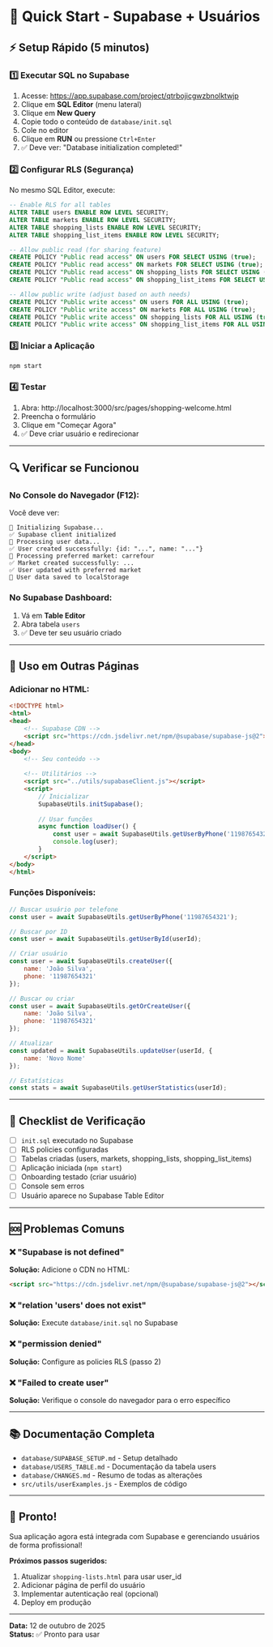 # 🚀 Quick Start - Supabase + Usuários

## ⚡ Setup Rápido (5 minutos)

### 1️⃣ Executar SQL no Supabase

1. Acesse: https://app.supabase.com/project/qtrbojicgwzbnolktwjp
2. Clique em **SQL Editor** (menu lateral)
3. Clique em **New Query**
4. Copie todo o conteúdo de `database/init.sql`
5. Cole no editor
6. Clique em **RUN** ou pressione `Ctrl+Enter`
7. ✅ Deve ver: "Database initialization completed!"

### 2️⃣ Configurar RLS (Segurança)

No mesmo SQL Editor, execute:

```sql
-- Enable RLS for all tables
ALTER TABLE users ENABLE ROW LEVEL SECURITY;
ALTER TABLE markets ENABLE ROW LEVEL SECURITY;
ALTER TABLE shopping_lists ENABLE ROW LEVEL SECURITY;
ALTER TABLE shopping_list_items ENABLE ROW LEVEL SECURITY;

-- Allow public read (for sharing feature)
CREATE POLICY "Public read access" ON users FOR SELECT USING (true);
CREATE POLICY "Public read access" ON markets FOR SELECT USING (true);
CREATE POLICY "Public read access" ON shopping_lists FOR SELECT USING (true);
CREATE POLICY "Public read access" ON shopping_list_items FOR SELECT USING (true);

-- Allow public write (adjust based on auth needs)
CREATE POLICY "Public write access" ON users FOR ALL USING (true);
CREATE POLICY "Public write access" ON markets FOR ALL USING (true);
CREATE POLICY "Public write access" ON shopping_lists FOR ALL USING (true);
CREATE POLICY "Public write access" ON shopping_list_items FOR ALL USING (true);
```

### 3️⃣ Iniciar a Aplicação

```bash
npm start
```

### 4️⃣ Testar

1. Abra: http://localhost:3000/src/pages/shopping-welcome.html
2. Preencha o formulário
3. Clique em "Começar Agora"
4. ✅ Deve criar usuário e redirecionar

---

## 🔍 Verificar se Funcionou

### No Console do Navegador (F12):

Você deve ver:
```
🚀 Initializing Supabase...
✅ Supabase client initialized
📝 Processing user data...
✅ User created successfully: {id: "...", name: "..."}
🏪 Processing preferred market: carrefour
✅ Market created successfully: ...
✅ User updated with preferred market
💾 User data saved to localStorage
```

### No Supabase Dashboard:

1. Vá em **Table Editor**
2. Abra tabela `users`
3. ✅ Deve ter seu usuário criado

---

## 📝 Uso em Outras Páginas

### Adicionar no HTML:

```html
<!DOCTYPE html>
<html>
<head>
    <!-- Supabase CDN -->
    <script src="https://cdn.jsdelivr.net/npm/@supabase/supabase-js@2"></script>
</head>
<body>
    <!-- Seu conteúdo -->
    
    <!-- Utilitários -->
    <script src="../utils/supabaseClient.js"></script>
    <script>
        // Inicializar
        SupabaseUtils.initSupabase();
        
        // Usar funções
        async function loadUser() {
            const user = await SupabaseUtils.getUserByPhone('11987654321');
            console.log(user);
        }
    </script>
</body>
</html>
```

### Funções Disponíveis:

```javascript
// Buscar usuário por telefone
const user = await SupabaseUtils.getUserByPhone('11987654321');

// Buscar por ID
const user = await SupabaseUtils.getUserById(userId);

// Criar usuário
const user = await SupabaseUtils.createUser({
    name: 'João Silva',
    phone: '11987654321'
});

// Buscar ou criar
const user = await SupabaseUtils.getOrCreateUser({
    name: 'João Silva',
    phone: '11987654321'
});

// Atualizar
const updated = await SupabaseUtils.updateUser(userId, {
    name: 'Novo Nome'
});

// Estatísticas
const stats = await SupabaseUtils.getUserStatistics(userId);
```

---

## 🎯 Checklist de Verificação

- [ ] `init.sql` executado no Supabase
- [ ] RLS policies configuradas
- [ ] Tabelas criadas (users, markets, shopping_lists, shopping_list_items)
- [ ] Aplicação iniciada (`npm start`)
- [ ] Onboarding testado (criar usuário)
- [ ] Console sem erros
- [ ] Usuário aparece no Supabase Table Editor

---

## 🆘 Problemas Comuns

### ❌ "Supabase is not defined"
**Solução:** Adicione o CDN no HTML:
```html
<script src="https://cdn.jsdelivr.net/npm/@supabase/supabase-js@2"></script>
```

### ❌ "relation 'users' does not exist"
**Solução:** Execute `database/init.sql` no Supabase

### ❌ "permission denied"
**Solução:** Configure as policies RLS (passo 2)

### ❌ "Failed to create user"
**Solução:** Verifique o console do navegador para o erro específico

---

## 📚 Documentação Completa

- `database/SUPABASE_SETUP.md` - Setup detalhado
- `database/USERS_TABLE.md` - Documentação da tabela users
- `database/CHANGES.md` - Resumo de todas as alterações
- `src/utils/userExamples.js` - Exemplos de código

---

## 🎉 Pronto!

Sua aplicação agora está integrada com Supabase e gerenciando usuários de forma profissional!

**Próximos passos sugeridos:**
1. Atualizar `shopping-lists.html` para usar user_id
2. Adicionar página de perfil do usuário
3. Implementar autenticação real (opcional)
4. Deploy em produção

---

**Data:** 12 de outubro de 2025  
**Status:** ✅ Pronto para usar
